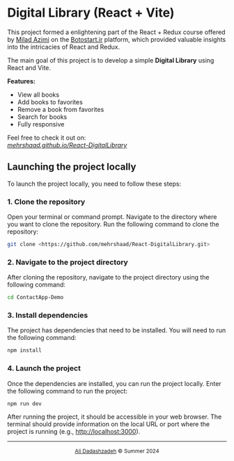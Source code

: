 # Digital Library (React + Vite)

This project formed a enlightening part of the React + Redux course offered by [Milad Azimi](https://github.com/milad-azami) on the [Botostart.ir](https://botostart.ir/) platform, which provided valuable insights into the intricacies of React and Redux.

The main goal of this project is to develop a simple **Digital Library** using React and Vite.

**Features:**

- View all books
- Add books to favorites
- Remove a book from favorites
- Search for books
- Fully responsive

Feel free to check it out on:\
*[mehrshaad.github.io/React-DigitalLibrary](https://mehrshaad.github.io/React-DigitalLibrary/)*

## Launching the project locally

To launch the project locally, you need to follow these steps:

### 1. Clone the repository

Open your terminal or command prompt.
Navigate to the directory where you want to clone the repository.
Run the following command to clone the repository:

```bash
git clone <https://github.com/mehrshaad/React-DigitalLibrary.git>
```

### 2. Navigate to the project directory

After cloning the repository, navigate to the project directory using the following command:

```bash
cd ContactApp-Demo
```

### 3. Install dependencies

The project has dependencies that need to be installed. You will need to run the following command:

```bash
npm install
```

### 4. Launch the project

Once the dependencies are installed, you can run the project locally. Enter the following command to run the project:

```bash
npm run dev
```

After running the project, it should be accessible in your web browser. The terminal should provide information on the local URL or port where the project is running (e.g., <http://localhost:3000>).

<hr/>

<center style='font-size: 12px'>

[Ali Dadashzadeh](https://github.com/mehrshaad) &copy; Summer 2024

<center/>
